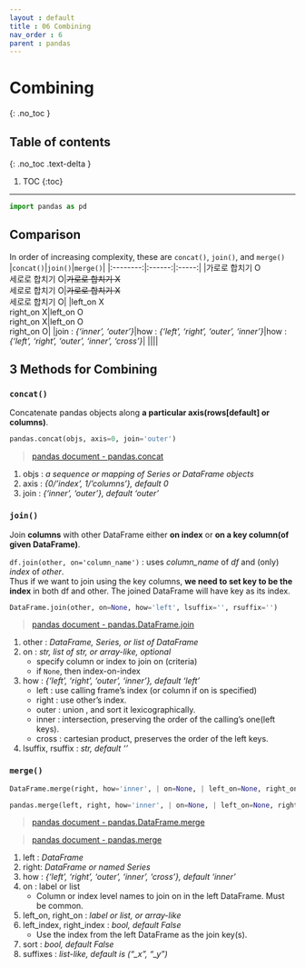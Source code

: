 ```yaml
---
layout : default
title : 06 Combining
nav_order : 6
parent : pandas
---
```


# Combining
{: .no_toc }

## Table of contents
{: .no_toc .text-delta }

1. TOC
{:toc}

---


```python
import pandas as pd
```

## Comparison

In order of increasing complexity, these are `concat()`, `join()`, and `merge()`
|`concat()`|`join()`|`merge()`|
|:--------:|:------:|:-----:|
|가로로 합치기 O<br/>세로로 합치기 O|~~가로로 합치기 X~~<br/>세로로 합치기 O|~~가로로 합치기 X~~<br/>세로로 합치기 O|
|left_on X<br/>right_on X|left_on O<br/>right_on X|left_on O<br/>right_on O|
|join : *{‘inner’, ‘outer’}*|how : *{‘left’, ‘right’, ‘outer’, ‘inner’}*|how : *{‘left’, ‘right’, ‘outer’, ‘inner’, ‘cross’}*|
||||


## 3 Methods for Combining

### `concat()`
Concatenate pandas objects along **a particular axis(rows[default] or columns)**.
```python
pandas.concat(objs, axis=0, join='outer')
```
> [pandas document - pandas.concat](https://pandas.pydata.org/docs/reference/api/pandas.concat.html?highlight=concat#pandas.concat)

1. objs : *a sequence or mapping of Series or DataFrame objects*
2. axis : *{0/’index’, 1/’columns’}, default 0*
3. join : *{‘inner’, ‘outer’}, default ‘outer’*

### `join()`
Join **columns** with other DataFrame either **on index** or **on a key column(of given DataFrame)**.  

`df.join(other, on='column_name')` : uses *column_name* of *df* and (only) *index* of *other*.  
Thus if we want to join using the key columns, **we need to set key to be the index** in both df and other. The joined DataFrame will have key as its index.
```python
DataFrame.join(other, on=None, how='left', lsuffix='', rsuffix='')
```
> [pandas document - pandas.DataFrame.join](https://pandas.pydata.org/docs/reference/api/pandas.DataFrame.join.html?highlight=join#pandas.DataFrame.join)

1. other : *DataFrame, Series, or list of DataFrame*
2. on : *str, list of str, or array-like, optional*
    - specify column or index to join on (criteria)
    - if `None`, then index-on-index
3. how : *{‘left’, ‘right’, ‘outer’, ‘inner’}, default ‘left’*
    - left : use calling frame’s index (or column if on is specified)
    - right : use other’s index.
    - outer : union , and sort it lexicographically.
    - inner : intersection, preserving the order of the calling’s one(left keys).
    - cross : cartesian product, preserves the order of the left keys.
4. lsuffix, rsuffix : *str, default ‘’*



### `merge()`
```python
DataFrame.merge(right, how='inner', | on=None, | left_on=None, right_on=None, | left_index=False, right_index=False, sort=False, suffixes=('_x', '_y'))

pandas.merge(left, right, how='inner', | on=None, | left_on=None, right_on=None, | left_index=False, right_index=False, sort=False, suffixes=('_x', '_y')
```
>[pandas document - pandas.DataFrame.merge](https://pandas.pydata.org/docs/reference/api/pandas.DataFrame.merge.html?highlight=merge#pandas.DataFrame.merge)

>[pandas document - pandas.merge](https://pandas.pydata.org/docs/reference/api/pandas.merge.html?highlight=merge#pandas.merge)

1. left : *DataFrame*
2. right: *DataFrame or named Series*
3. how : *{‘left’, ‘right’, ‘outer’, ‘inner’, ‘cross’}, default ‘inner’*
4. on : label or list
     - Column or index level names to join on in the left DataFrame. Must be common.
5. left_on, right_on : *label or list, or array-like*
6. left_index, right_index : *bool, default False*
     - Use the index from the left DataFrame as the join key(s).
7. sort : *bool, default False*
8. suffixes : *list-like, default is (“_x”, “_y”)*
